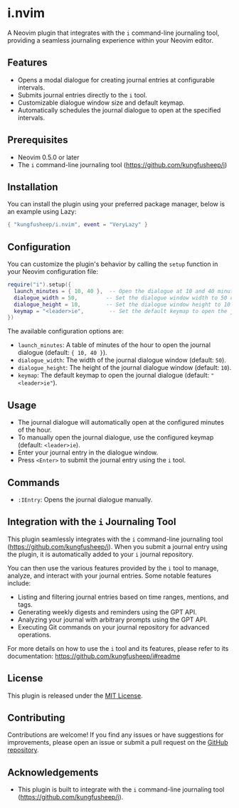 # i.nvim

A Neovim plugin that integrates with the `i` command-line journaling tool, providing a seamless journaling experience within your Neovim editor.

## Features

- Opens a modal dialogue for creating journal entries at configurable intervals.
- Submits journal entries directly to the `i` tool.
- Customizable dialogue window size and default keymap.
- Automatically schedules the journal dialogue to open at the specified intervals.

## Prerequisites

- Neovim 0.5.0 or later
- The `i` command-line journaling tool (https://github.com/kungfusheep/i)

## Installation

You can install the plugin using your preferred package manager, below is an example using Lazy:

```lua
{ "kungfusheep/i.nvim", event = "VeryLazy" }
```

## Configuration

You can customize the plugin's behavior by calling the `setup` function in your Neovim configuration file:

```lua
require("i").setup({
  launch_minutes = { 10, 40 },  -- Open the dialogue at 10 and 40 minutes past each hour
  dialogue_width = 50,         -- Set the dialogue window width to 50 columns
  dialogue_height = 10,        -- Set the dialogue window height to 10 lines
  keymap = "<leader>ie",        -- Set the default keymap to open the journal dialogue
})
```

The available configuration options are:

- `launch_minutes`: A table of minutes of the hour to open the journal dialogue (default: `{ 10, 40 }`).
- `dialogue_width`: The width of the journal dialogue window (default: `50`).
- `dialogue_height`: The height of the journal dialogue window (default: `10`).
- `keymap`: The default keymap to open the journal dialogue (default: `"<leader>ie"`).

## Usage

- The journal dialogue will automatically open at the configured minutes of the hour.
- To manually open the journal dialogue, use the configured keymap (default: `<leader>ie`).
- Enter your journal entry in the dialogue window.
- Press `<Enter>` to submit the journal entry using the `i` tool.

## Commands

- `:IEntry`: Opens the journal dialogue manually.

## Integration with the `i` Journaling Tool

This plugin seamlessly integrates with the `i` command-line journaling tool (https://github.com/kungfusheep/i). When you submit a journal entry using the plugin, it is automatically added to your `i` journal repository.

You can then use the various features provided by the `i` tool to manage, analyze, and interact with your journal entries. Some notable features include:

- Listing and filtering journal entries based on time ranges, mentions, and tags.
- Generating weekly digests and reminders using the GPT API.
- Analyzing your journal with arbitrary prompts using the GPT API.
- Executing Git commands on your journal repository for advanced operations.

For more details on how to use the `i` tool and its features, please refer to its documentation: https://github.com/kungfusheep/i#readme

## License

This plugin is released under the [MIT License](LICENSE).

## Contributing

Contributions are welcome! If you find any issues or have suggestions for improvements, please open an issue or submit a pull request on the [GitHub repository](https://github.com/kungfusheep/i.nvim).

## Acknowledgements

- This plugin is built to integrate with the `i` command-line journaling tool (https://github.com/kungfusheep/i).
